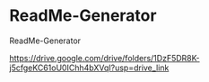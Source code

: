 # ReadMe-Generator
ReadMe-Generator



https://drive.google.com/drive/folders/1DzF5DR8K-j5cfgeKC61oU0IChh4bXVqI?usp=drive_link

